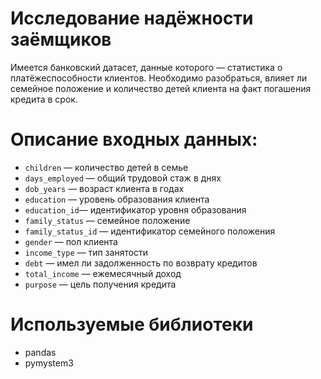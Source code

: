 # Исследование надёжности заёмщиков

Имеется банковский датасет, данные которого — статистика о платёжеспособности клиентов.
Необходимо разобраться, влияет ли семейное положение и количество детей клиента на факт погашения кредита в срок.

# Описание входных данных:
- `children` — количество детей в семье
- `days_employed` — общий трудовой стаж в днях
- `dob_years` — возраст клиента в годах
- `education` — уровень образования клиента
- `education_id`— идентификатор уровня образования
- `family_status` — семейное положение
- `family_status_id` — идентификатор семейного положения
- `gender` — пол клиента
- `income_type` — тип занятости
- `debt` — имел ли задолженность по возврату кредитов
- `total_income` — ежемесячный доход
- `purpose` — цель получения кредита

# Используемые библиотеки
- pandas
- pymystem3

